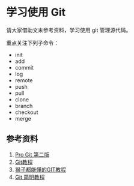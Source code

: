 # 学习使用 Git

请大家借助文末参考资料，学习使用 git 管理源代码。

重点关注下列子命令：

* init
* add
* commit
* log
* remote
* push
* pull
* clone
* branch
* checkout
* merge

## 参考资料

1. [Pro Git 第二版](https://git-scm.com/book/zh/v2)
2. [Git教程](http://www.liaoxuefeng.com/wiki/0013739516305929606dd18361248578c67b8067c8c017b000)
3. [猴子都能懂的GIT教程](http://backlogtool.com/git-guide/cn/)
4. [Git 简明教程](https://vlab.ustc.edu.cn/docs/tutorial/git/)